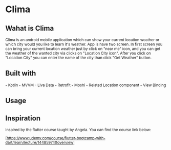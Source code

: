 # Clima

## Wahat is Clima
<sup>
Clima is an android mobile application which can show your current location weather or which city would you like to learn it's weather. 
App is have two screen. In first screen you can bring your current location weather just by click on "near me" icon, 
and you can get the weather of the wanted city via clicks on "Location City icon". 
After you click on "Location City" you can enter the name of the city than click "Get Weather" button. 
</sup>



## Built with

<sup>
- Kotlin
- MVVM
- Liva Data
- Retrofit
- Moshi
- Related Location component
- View Binding
</sup>


## Usage


## Inspiration

<sup>
Inspired by the flutter course taught by Angela.
You can find the course link below:

[https://www.udemy.com/course/flutter-bootcamp-with-dart/learn/lecture/14485974#overview]

</sup>

